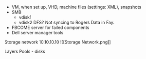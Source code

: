- VM, when set up, VHD, machine files (settings: XML), snapshots
- SMB
	- vdisk1
	- vdisk2
DFS?
	Not syncing to Rogers
	Data in Fay.
- FBCOME server for failed components
- Dell server manager tools

Storage network 10.10.10.10
![[Storage Network.png]]

Layers
Pools - disks